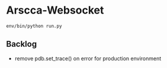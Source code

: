 Arscca-Websocket
================

    env/bin/python run.py


Backlog
-------

  - remove pdb.set_trace() on error for production environment
